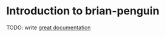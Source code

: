 # Introduction to brian-penguin

TODO: write [great documentation](http://jacobian.org/writing/what-to-write/)
